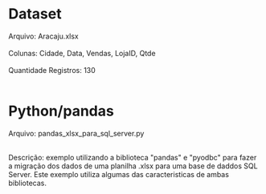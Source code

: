 # Dataset #

Arquivo: Aracaju.xlsx <br/><br/>
Colunas: Cidade, Data, Vendas, LojaID, Qtde <br/><br/>
Quantidade Registros: 130 <br/><br/>

# Python/pandas #

Arquivo: pandas_xlsx_para_sql_server.py <br/><br/>

Descrição: exemplo utilizando a biblioteca "pandas" e "pyodbc" para fazer a migração dos dados de uma planilha .xlsx para uma base de daddos SQL Server. Este exemplo utiliza algumas das caracteristicas de ambas bibliotecas.
